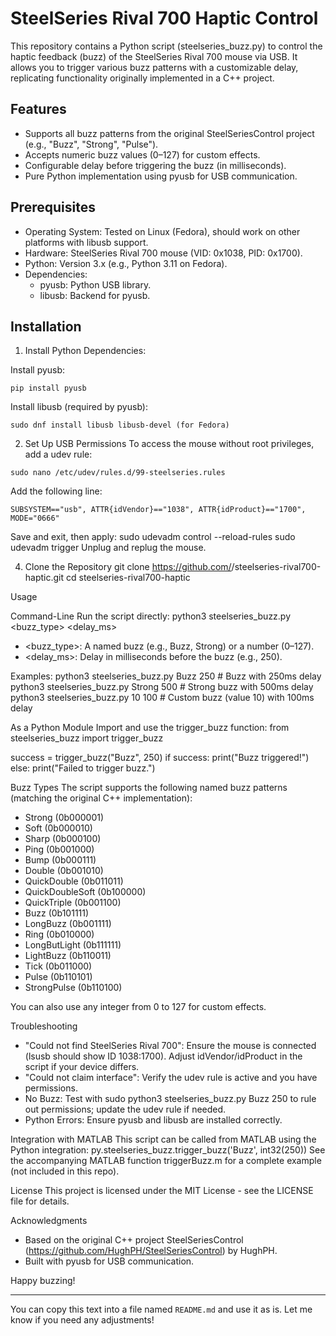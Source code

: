 # SteelSeries Rival 700 Haptic Control

This repository contains a Python script (steelseries_buzz.py) to control the haptic feedback (buzz) of the SteelSeries Rival 700 mouse via USB. It allows you to trigger various buzz patterns with a customizable delay, replicating functionality originally implemented in a C++ project.

## Features
- Supports all buzz patterns from the original SteelSeriesControl project (e.g., "Buzz", "Strong", "Pulse").
- Accepts numeric buzz values (0–127) for custom effects.
- Configurable delay before triggering the buzz (in milliseconds).
- Pure Python implementation using pyusb for USB communication.

## Prerequisites
- Operating System: Tested on Linux (Fedora), should work on other platforms with libusb support.
- Hardware: SteelSeries Rival 700 mouse (VID: 0x1038, PID: 0x1700).
- Python: Version 3.x (e.g., Python 3.11 on Fedora).
- Dependencies:
  - pyusb: Python USB library.
  - libusb: Backend for pyusb.

## Installation

1. Install Python Dependencies:

  Install pyusb:
  ```
  pip install pyusb
  ```
  
  Install libusb (required by pyusb):
  ```
  sudo dnf install libusb libusb-devel (for Fedora)
  ```

2. Set Up USB Permissions
  To access the mouse without root privileges, add a udev rule:
  ```
  sudo nano /etc/udev/rules.d/99-steelseries.rules
  ```
  Add the following line:
  ```
  SUBSYSTEM=="usb", ATTR{idVendor}=="1038", ATTR{idProduct}=="1700", MODE="0666"
  ```
  Save and exit, then apply:
  sudo udevadm control --reload-rules
  sudo udevadm trigger
  Unplug and replug the mouse.

4. Clone the Repository
git clone https://github.com/<your-username>/steelseries-rival700-haptic.git
cd steelseries-rival700-haptic

Usage

Command-Line
Run the script directly:
python3 steelseries_buzz.py <buzz_type> <delay_ms>
- <buzz_type>: A named buzz (e.g., Buzz, Strong) or a number (0–127).
- <delay_ms>: Delay in milliseconds before the buzz (e.g., 250).

Examples:
python3 steelseries_buzz.py Buzz 250    # Buzz with 250ms delay
python3 steelseries_buzz.py Strong 500  # Strong buzz with 500ms delay
python3 steelseries_buzz.py 10 100      # Custom buzz (value 10) with 100ms delay

As a Python Module
Import and use the trigger_buzz function:
from steelseries_buzz import trigger_buzz

success = trigger_buzz("Buzz", 250)
if success:
    print("Buzz triggered!")
else:
    print("Failed to trigger buzz.")

Buzz Types
The script supports the following named buzz patterns (matching the original C++ implementation):
- Strong (0b000001)
- Soft (0b000010)
- Sharp (0b000100)
- Ping (0b001000)
- Bump (0b000111)
- Double (0b001010)
- QuickDouble (0b011011)
- QuickDoubleSoft (0b100000)
- QuickTriple (0b001100)
- Buzz (0b101111)
- LongBuzz (0b001111)
- Ring (0b010000)
- LongButLight (0b111111)
- LightBuzz (0b110011)
- Tick (0b011000)
- Pulse (0b110101)
- StrongPulse (0b110100)

You can also use any integer from 0 to 127 for custom effects.

Troubleshooting
- "Could not find SteelSeries Rival 700": Ensure the mouse is connected (lsusb should show ID 1038:1700). Adjust idVendor/idProduct in the script if your device differs.
- "Could not claim interface": Verify the udev rule is active and you have permissions.
- No Buzz: Test with sudo python3 steelseries_buzz.py Buzz 250 to rule out permissions; update the udev rule if needed.
- Python Errors: Ensure pyusb and libusb are installed correctly.

Integration with MATLAB
This script can be called from MATLAB using the Python integration:
py.steelseries_buzz.trigger_buzz('Buzz', int32(250))
See the accompanying MATLAB function triggerBuzz.m for a complete example (not included in this repo).

License
This project is licensed under the MIT License - see the LICENSE file for details.

Acknowledgments
- Based on the original C++ project SteelSeriesControl (https://github.com/HughPH/SteelSeriesControl) by HughPH.
- Built with pyusb for USB communication.

Happy buzzing!

--- 

You can copy this text into a file named `README.md` and use it as is. Let me know if you need any adjustments!
